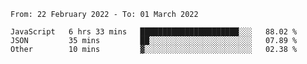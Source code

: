 <!--START_SECTION:waka-->

```text
From: 22 February 2022 - To: 01 March 2022

JavaScript   6 hrs 33 mins   ██████████████████████░░░   88.02 %
JSON         35 mins         ██░░░░░░░░░░░░░░░░░░░░░░░   07.89 %
Other        10 mins         ▓░░░░░░░░░░░░░░░░░░░░░░░░   02.38 %
```

<!--END_SECTION:waka-->
